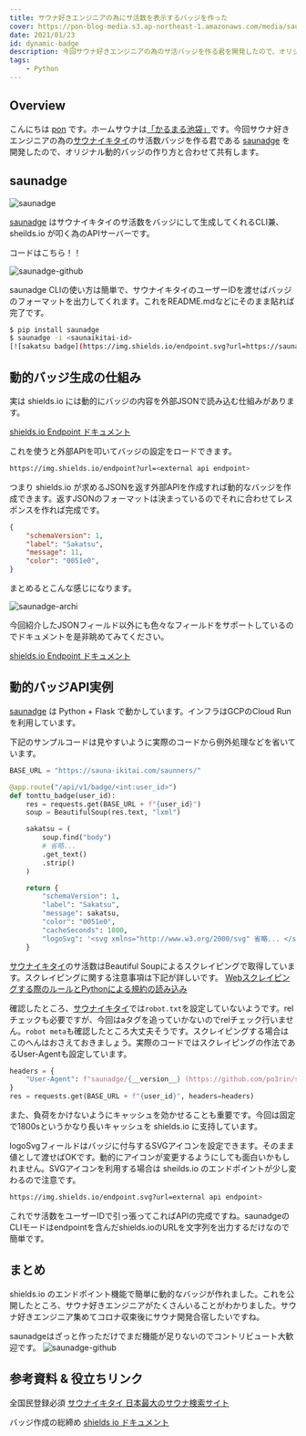 ```yaml
---
title: サウナ好きエンジニアの為にサ活数を表示するバッジを作った
cover: https://pon-blog-media.s3.ap-northeast-1.amazonaws.com/media/sauna-dynamic-badge.jpg
date: 2021/01/23
id: dynamic-badge
description: 今回サウナ好きエンジニアの為のサ活バッジを作る君を開発したので、オリジナル動的バッジの作り方と合わせて共有します。
tags:
    - Python
---
```


## Overview

こんにちは [pon](https://twitter.com/po3rin) です。ホームサウナは[「かるまる池袋」](https://sauna-ikitai.com/saunas/6656)です。今回サウナ好きエンジニアの為の[サウナイキタイ](https://sauna-ikitai.com/)のサ活数バッジを作る君である [saunadge](https://github.com/po3rin/saunadge) を開発したので、オリジナル動的バッジの作り方と合わせて共有します。

## saunadge

![saunadge](https://pon-blog-media.s3.ap-northeast-1.amazonaws.com/media/saunadge.png)

[saunadge](https://github.com/po3rin/saunadge) はサウナイキタイのサ活数をバッジにして生成してくれるCLI兼、sheilds.io が叩く為のAPIサーバーです。

コードはこちら！！

![saunadge-github](https://pon-blog-media.s3.ap-northeast-1.amazonaws.com/media/saunadge-github.png)

saunadge CLIの使い方は簡単で、サウナイキタイのユーザーIDを渡せばバッジのフォーマットを出力してくれます。これをREADME.mdなどにそのまま貼れば完了です。

```sh
$ pip install saunadge
$ saunadge -i <saunaikitai-id>
[![sakatsu badge](https://img.shields.io/endpoint.svg?url=https://saunadge-gjqqouyuca-an.a.run.app/api/v1/badge/46531&style=flat-square)](https://sauna-ikitai.com/saunners/46531)
```

## 動的バッジ生成の仕組み

実は shields.io には動的にバッジの内容を外部JSONで読み込む仕組みがあります。

[shields.io Endpoint ドキュメント](https://shields.io/endpoint)

これを使うと外部APIを叩いてバッジの設定をロードできます。

```sh
https://img.shields.io/endpoint?url=<external api endpoint>
```

つまり shields.io が求めるJSONを返す外部APIを作成すれば動的なバッジを作成できます。返すJSONのフォーマットは決まっているのでそれに合わせてレスポンスを作れば完成です。

```json
{
    "schemaVersion": 1,
    "label": "Sakatsu",
    "message": 11,
    "color": "0051e0",
}
```

まとめるとこんな感じになります。

![saunadge-archi](https://pon-blog-media.s3.ap-northeast-1.amazonaws.com/media/saunadge-archi.png)

今回紹介したJSONフィールド以外にも色々なフィールドをサポートしているのでドキュメントを是非眺めてみてください。

[shields.io Endpoint ドキュメント](https://shields.io/endpoint)

## 動的バッジAPI実例

[saunadge](https://github.com/po3rin/saunadge) は Python + Flask で動かしています。インフラはGCPのCloud Runを利用しています。

下記のサンプルコードは見やすいように実際のコードから例外処理などを省いています。

```py
BASE_URL = "https://sauna-ikitai.com/saunners/"

@app.route("/api/v1/badge/<int:user_id>")
def tonttu_badge(user_id):
    res = requests.get(BASE_URL + f"{user_id}")
    soup = BeautifulSoup(res.text, "lxml")

    sakatsu = (
        soup.find("body")
        # 省略... 
        .get_text()
        .strip()
    )

    return {
        "schemaVersion": 1,
        "label": "Sakatsu",
        "message": sakatsu,
        "color": "0051e0",
        "cacheSeconds": 1800,
        "logoSvg": '<svg xmlns="http://www.w3.org/2000/svg" 省略... </svg>',
    }
```

[サウナイキタイ](https://sauna-ikitai.com/)のサ活数はBeautiful Soupによるスクレイピングで取得しています。スクレイピングに関する注意事項は下記が詳しいです。
[Webスクレイピングする際のルールとPythonによる規約の読み込み](https://vaaaaaanquish.hatenablog.com/entry/2017/12/01/064227)

確認したところ、[サウナイキタイ](https://sauna-ikitai.com/)では```robot.txt```を設定していないようです。relチェックも必要ですが、今回はaタグを追っていかないのでrelチェック行いません。```robot meta```も確認したところ大丈夫そうです。スクレイピングする場合はこのへんはおさえておきましょう。実際のコードではスクレイピングの作法であるUser-Agentも設定しています。

```py
headers = {
    "User-Agent": f"saunadge/{__version__} (https://github.com/po3rin/saunadge)"
}
res = requests.get(BASE_URL + f"{user_id}", headers=headers)
```

また、負荷をかけないようにキャッシュを効かせることも重要です。今回は固定で1800sというかなり長いキャッシュを shields.io に支持しています。

logoSvgフィールドはバッジに付与するSVGアイコンを設定できます。そのまま値として渡せばOKです。動的にアイコンが変更するようにしても面白いかもしれません。SVGアイコンを利用する場合は sheilds.io のエンドポイントが少し変わるので注意です。

```sh
https://img.shields.io/endpoint.svg?url=external api endpoint>
```

これでサ活数をユーザーIDで引っ張ってこればAPIの完成ですね。saunadgeのCLIモードはendpointを含んだshields.ioのURLを文字列を出力するだけなので簡単です。

## まとめ

shields.io のエンドポイント機能で簡単に動的なバッジが作れました。これを公開したところ、サウナ好きエンジニアがたくさんいることがわかりました。サウナ好きエンジニア集めてコロナ収束後にサウナ開発合宿したいですね。

saunadgeはざっと作っただけでまだ機能が足りないのでコントリビュート大歓迎です。
![saunadge-github](https://pon-blog-media.s3.ap-northeast-1.amazonaws.com/media/saunadge-github.png)


## 参考資料 & 役立ちリンク

全国民登録必須
[サウナイキタイ 日本最大のサウナ検索サイト](https://sauna-ikitai.com/)

バッジ作成の総締め
[shields io ドキュメント](https://shields.io)
